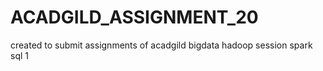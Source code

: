 # ACADGILD_ASSIGNMENT_20
created to submit assignments of acadgild bigdata hadoop session spark sql 1
